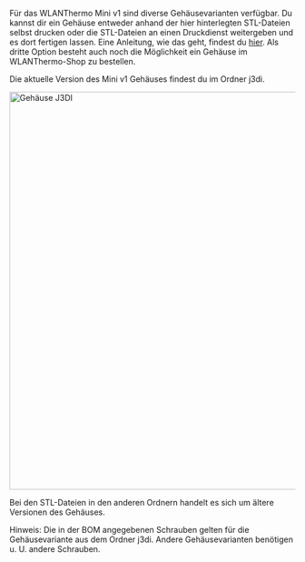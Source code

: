 Für das WLANThermo Mini v1 sind diverse Gehäusevarianten verfügbar. Du kannst dir ein Gehäuse entweder anhand der hier hinterlegten STL-Dateien selbst drucken oder die STL-Dateien an einen Druckdienst weitergeben und es dort fertigen lassen. Eine Anleitung, wie das geht, findest du [hier](https://github.com/WLANThermo/WLANThermo_Hardware/blob/master/mini%20v1/documentation/Geh%C3%A4usebestellung_3DHubs.pdf). Als dritte Option besteht auch noch die Möglichkeit ein Gehäuse im WLANThermo-Shop zu bestellen.

Die aktuelle Version des Mini v1 Gehäuses findest du im Ordner j3di.

<img src="https://github.com/WLANThermo/WLANThermo_Hardware/blob/master/mini%20v1/case/j3di/Case_J3DI.jpg" alt="Gehäuse J3DI" width="700">

Bei den STL-Dateien in den anderen Ordnern handelt es sich um ältere Versionen des Gehäuses.

Hinweis: Die in der BOM angegebenen Schrauben gelten für die Gehäusevariante aus dem Ordner j3di. Andere Gehäusevarianten benötigen u. U. andere Schrauben.
